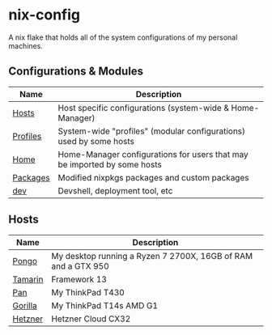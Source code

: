 # nix-config

A nix flake that holds all of the system configurations of my personal machines.

## Configurations & Modules

Name                    | Description
----------------------- | -----------
[Hosts](./hosts)	    | Host specific configurations (system-wide & Home-Manager)
[Profiles](./profiles)  | System-wide "profiles" (modular configurations) used by some hosts
[Home](./home)          | Home-Manager configurations for users that may be imported by some hosts
[Packages](./packages)  | Modified nixpkgs packages and custom packages
[dev](./dev)            | Devshell, deployment tool, etc

## Hosts

Name                                        | Description
------------------------------------------- | -----------
[Pongo](./hosts/pongo) 	                    | My desktop running a Ryzen 7 2700X, 16GB of RAM and a GTX 950 
[Tamarin](./hosts/tamarin)     	            | Framework 13
[Pan](./hosts/pan)     	                    | My ThinkPad T430
[Gorilla](./hosts/gorilla)     	            | My ThinkPad T14s AMD G1
[Hetzner](./hosts/hetzner)     	            | Hetzner Cloud CX32
